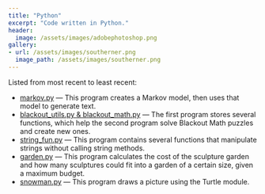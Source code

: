 ```yaml
---
title: "Python"
excerpt: "Code written in Python."
header:
  image: /assets/images/adobephotoshop.png
gallery:
- url: /assets/images/southerner.png
  image_path: /assets/images/southerner.png
---
```


Listed from most recent to least recent:
<ul>
    <li> <a href="https://drive.google.com/drive/folders/1z83Eh2ZsteUxMki8jwKl2b7Pks7VYB57?usp=sharing">markov.py</a> — This program creates a Markov model, then uses that model to generate text. </li>
    <li> <a href="https://drive.google.com/drive/folders/1aVRSoONht0ZrbfhFQd_yjfFKWXBXFTpb?usp=sharing">blackout_utils.py & blackout_math.py</a> — The  first program stores several functions, which help the second program solve Blackout Math puzzles and create new ones. </li>
    <li> <a href="https://drive.google.com/drive/folders/15DXK0M0JIG0svkYs8qDWI1M4uT6oCfu1?usp=sharing">string_fun.py</a> — This program contains several functions that manipulate strings without calling string methods.</li>
    <li> <a href="https://drive.google.com/drive/folders/1sCyEW7wI1p5YbAnQjsdq1m5ifJYaV_V_?usp=sharing">garden.py</a> — This program calculates the cost of the sculpture garden and how many sculptures could fit into a garden of a certain size, given a maximum budget.</li>
    <li> <a href="https://drive.google.com/drive/folders/1DcXu3sSTfG1WX8oddIkZicDzAakGRM0a?usp=sharing">snowman.py</a> — This program draws a picture using the Turtle module.</li>
</ul>